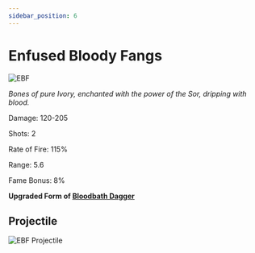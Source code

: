 ```yaml
---
sidebar_position: 6
---
```


# Enfused Bloody Fangs

![EBF](https://vwiki.valorserver.com/api/item/picture/enfused%20bloody%20fangs)

<i>Bones of pure Ivory, enchanted with the power of the Sor, dripping with blood.</i>

Damage: 120-205

Shots: 2

Rate of Fire: 115%

Range: 5.6

Fame Bonus: 8%

**Upgraded Form of [Bloodbath Dagger](https://wiki.valorserver.com/docs/items/weapons/daggers/ut/bloodbath_dagger)**

## Projectile

![EBF Projectile](https://cdn.discordapp.com/attachments/953134990428868629/981721202508824606/enfusedbloodyfangs.gif)
